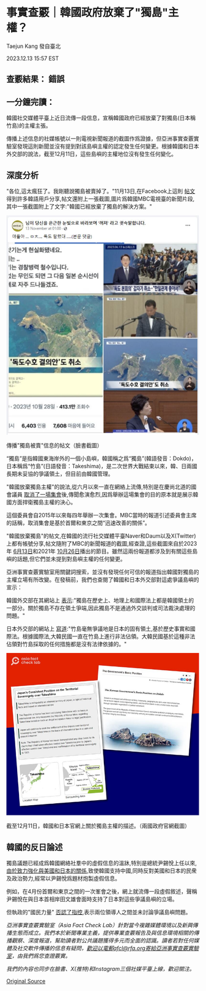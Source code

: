 # 事實查覈｜韓國政府放棄了"獨島"主權？

Taejun Kang 發自臺北

2023.12.13 15:57 EST

## 查覈結果： 錯誤

## 一分鐘完讀：

韓國社交媒體平臺上近日流傳一段信息，宣稱韓國政府已經放棄了對獨島(日本稱竹島)的主權主張。

傳播上述信息的社媒帳號以一則電視新聞報道的截圖作爲證據，但亞洲事實查覈實驗室發現這則新聞並沒有提到對該島嶼主權的認定發生任何變更。根據韓國和日本外交部的說法，截至12月11日，這些島嶼的主權地位沒有發生任何變化。

## 深度分析

"各位,這太瘋狂了。我剛聽說獨島被賣掉了。"11月13日,在Facebook上這則 [帖文](https://www.facebook.com/sizalpe/posts/pfbid048ZB5n6sZGLERvKRSKDukzeNk1ohmvGQdbt3YQiWHYtJkmNfsvbpjs5Syq5r4ukBl)得到許多韓語用戶分享,帖文還附上一張截圖,圖片爲韓國MBC電視臺的新聞片段,其中一張截圖附上了文字:"韓國已經放棄了獨島的解決方案。"

![傳播"獨島被賣"信息的帖文（臉書截圖）](images/WZGZ4BIJ2YA4P5OCKUIRXRT2U4.png)

傳播"獨島被賣"信息的帖文（臉書截圖）

“獨島”是指韓國東海岸外的一個小島嶼，韓國稱之爲“獨島”(韓語發音：Dokdo)，日本稱爲“竹島”(日語發音：Takeshima)，是二次世界大戰結束以來，韓、日兩國長期未妥協的爭議領土，但目前由韓國管理。

"韓國放棄獨島主權"的說法,從六月以來一直在網絡上流傳,特別是在慶尚北道的國會議員 [取消了一場集會](https://imnews.imbc.com/replay/2023/nwdesk/article/6493177_36199.html)後,傳聞愈演愈烈,因爲舉辦這場集會的目的原本就是展示韓國方面捍衛獨島主權的決心。

這個委員會自2015年以來每四年舉辦一次集會。MBC當時的報道引述委員會主席的話稱，取消集會是基於首爾和東京之間“迅速改善的關係”。

"韓國放棄獨島"的帖文,在韓國的流行社交媒體平臺Naver和Daum以及X(Twitter)上都有帳號分享,帖文隨附了MBC的新聞報道的截圖,經查證,這些截圖來自於2023年 [6月13日](https://www.youtube.com/watch?v=jaA_y3T8FAE)和2021年 [10月26日](https://www.youtube.com/watch?v=ImEeYg2LpdQ)播出的節目。雖然這兩份報道都涉及到有關這些島嶼的話題,但它們並未提到對島嶼主權的任何變更。

亞洲事實查覈實驗室用關鍵詞搜索，並沒有發現任何可信的報道指出韓國對獨島的主權立場有所改變。在發稿前，我們也查閱了韓國和日本外交部對這處爭議島嶼的宣示：

韓國外交部在其網站上 [表示](https://web.archive.org/web/20231211081508/https:/dokdo.mofa.go.kr/kor/):"獨島在歷史上、地理上和國際法上都是韓國領土的一部分。關於獨島不存在領土爭端,因此獨島不是通過外交談判或司法裁決處理的問題。"

日本外交部的網站上 [寫道](https://web.archive.org/web/20231211081558/https:/www.mofa.go.jp/region/asia-paci/takeshima/index.html):"竹島毫無爭議地是日本的固有領土,基於歷史事實和國際法。根據國際法,大韓民國一直在竹島上進行非法佔領。大韓民國基於這種非法佔領對竹島採取的任何措施都是沒有法律依據的。"

![截至12月11日，韓國和日本官網上關於獨島主權的描述。（兩國政府官網截圖）](images/DGE4BZSNLDEITZZOOGPCGSWJ6U.png)

截至12月11日，韓國和日本官網上關於獨島主權的描述。（兩國政府官網截圖）

## 韓國的反日論述

獨島議題已經成爲韓國網絡社羣中的虛假信息的溫牀,特別是總統尹錫悅上任以來, [由於致力強化與美國和日本的關係](https://www.rfa.org/english/news/korea/yoon-kishida-ties-11162023215631.html),致使韓國支持中國,同時反對美國和日本的民衆及政治勢力,經常以尹錫悅爲題材炮製虛假信息。

例如，在4月份首爾和東京之間的一次峯會之後，網上就流傳一段虛假敘述，聲稱尹錫悅在與日本首相岸田文雄會面時支持了日本對這些爭議島嶼的立場。

但執政的"國民力量" [否認了指控](https://web.archive.org/web/20231211083731/https:/www.newsis.com/view/?id=NISX20230402_0002250594&cID=10301&pID=10300),表示兩位領導人之間並未討論爭議島嶼問題。

*亞洲事實查覈實驗室（Asia Fact Check Lab）針對當今複雜媒體環境以及新興傳播生態而成立。我們本於新聞專業主義，提供專業查覈報告及與信息環境相關的傳播觀察、深度報道，幫助讀者對公共議題獲得多元而全面的認識。讀者若對任何媒體及社交軟件傳播的信息有疑問，歡迎以電郵afcl@rfa.org寄給亞洲事實查覈實驗室，由我們爲您查證覈實。*

*我們的內容也同步在臉書、X(推特)和Instagram三個社媒平臺上線，歡迎關注。*



[Original Source](https://www.rfa.org/mandarin/shishi-hecha/hc-12132023155000.html)